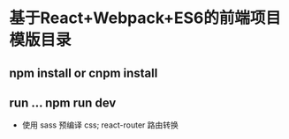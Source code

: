 # 基于React+Webpack+ES6的前端项目模版目录

##  npm install or cnpm install
##  run  ...  npm run dev

* 使用 sass 预编译 css; react-router 路由转换